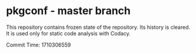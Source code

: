 # pkgconf - master branch

This repository contains frozen state of the repository.
Its history is cleared. It is used only for static code
analysis with Codacy.

Commit Time: 1710306559